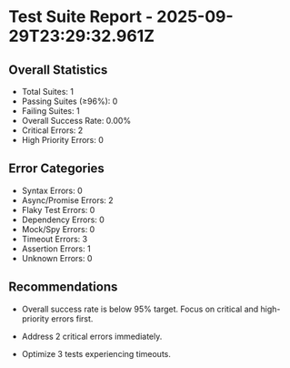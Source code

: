 # Test Suite Report - 2025-09-29T23:29:32.961Z

## Overall Statistics
- Total Suites: 1
- Passing Suites (≥96%): 0
- Failing Suites: 1
- Overall Success Rate: 0.00%
- Critical Errors: 2
- High Priority Errors: 0

## Error Categories
- Syntax Errors: 0
- Async/Promise Errors: 2
- Flaky Test Errors: 0
- Dependency Errors: 0
- Mock/Spy Errors: 0
- Timeout Errors: 3
- Assertion Errors: 1
- Unknown Errors: 0

## Recommendations
- Overall success rate is below 95% target. Focus on critical and high-priority errors first.
- Address 2 critical errors immediately.


- Optimize 3 tests experiencing timeouts.